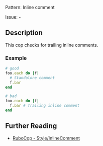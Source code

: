 Pattern: Inline comment

Issue: -

## Description

This cop checks for trailing inline comments.

### Example

```ruby
# good
foo.each do |f|
  # Standalone comment
  f.bar
end

# bad
foo.each do |f|
  f.bar # Trailing inline comment
end
```

## Further Reading

* [RuboCop - Style/InlineComment](https://rubocop.readthedocs.io/en/latest/cops_style/#styleinlinecomment)
